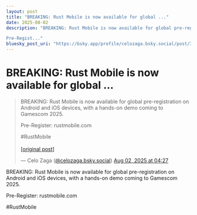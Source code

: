 ```yaml
---
layout: post
title: "BREAKING: Rust Mobile is now available for global ..."
date: 2025-08-02
description: "BREAKING: Rust Mobile is now available for global pre-registration on Android and iOS devices, with a hands-on demo coming to Gamescom 2025.

Pre-Regist..."
bluesky_post_uri: "https://bsky.app/profile/celozaga.bsky.social/post/3lvfd7ujfw22g"
---
```


<h1 class="bluesky-post-title">BREAKING: Rust Mobile is now available for global ...</h1>

<blockquote class="bluesky-embed" data-bluesky-uri="at://did:plc:lmh6rennptq77inaztnovw4b/app.bsky.feed.post/3lvfd7ujfw22g" data-bluesky-embed-color-mode="system">
<p lang="">BREAKING: Rust Mobile is now available for global pre-registration on Android and iOS devices, with a hands-on demo coming to Gamescom 2025.

Pre-Register: rustmobile.com

#RustMobile<br><br><a href="https://bsky.app/profile/celozaga.bsky.social/post/3lvfd7ujfw22g">[original post]</a></p>
&mdash; Celo Zaga (<a href="https://bsky.app/profile/did:plc:lmh6rennptq77inaztnovw4b?ref_src=embed">@celozaga.bsky.social</a>) <a href="https://bsky.app/profile/celozaga.bsky.social/post/3lvfd7ujfw22g?ref_src=embed">Aug 02, 2025 at 04:27</a>
</blockquote>
<script async src="https://embed.bsky.app/static/embed.js" charset="utf-8"></script>

<p class="bluesky-post-description">BREAKING: Rust Mobile is now available for global pre-registration on Android and iOS devices, with a hands-on demo coming to Gamescom 2025.

Pre-Register: rustmobile.com

#RustMobile</p>

